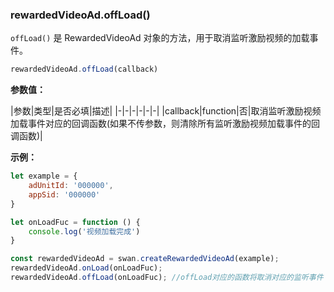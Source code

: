### rewardedVideoAd.offLoad()

`offLoad()` 是 RewardedVideoAd 对象的方法，用于取消监听激励视频的加载事件。

```js
rewardedVideoAd.offLoad(callback)
```

**参数值：**

|参数|类型|是否必填|描述|
|-|-|-|-|-|-|
|callback|function|否|取消监听激励视频加载事件对应的回调函数(如果不传参数，则清除所有监听激励视频加载事件的回调函数)|


**示例：**

```js
let example = {
    adUnitId: '000000',
    appSid: '000000'
}

let onLoadFuc = function () {
    console.log('视频加载完成')
}

const rewardedVideoAd = swan.createRewardedVideoAd(example);
rewardedVideoAd.onLoad(onLoadFuc);
rewardedVideoAd.offLoad(onLoadFuc); //offLoad对应的函数将取消对应的监听事件

```